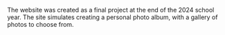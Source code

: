 The website was created as a final project at the end of the 2024 school year.
The site simulates creating a personal photo album, with a gallery of photos to choose from.
